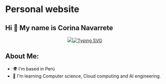 # Personal website


## Hi 👋 My name is Corina Navarrete

<p align="center">
    <a href="https://git.io/typing-svg"><img src="https://git.io/typing-svg"><img src="https://readme-typing-svg.herokuapp.com?font=Fira+Code&pause=1000&color=F70404&width=435&lines=Statistician;Data+Scientist;Engineer" alt="Typing SVG" /></a>
</p>

## About Me:

* 🌍 I'm based in Perú
* 🧠 I'm learning Computer science, Cloud computing and AI engineering.
